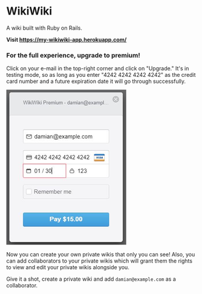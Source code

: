 # WikiWiki

A wiki built with Ruby on Rails.

**Visit https://my-wikiwiki-app.herokuapp.com/**

### For the full experience, upgrade to premium!

Click on your e-mail in the top-right corner and click on "Upgrade." It's in testing
mode, so as long as you enter "4242 4242 4242 4242" as the credit card number and a
future expiration date it will go through successfully.

![Stripe](app/assets/images/stripe.jpg)

Now you can create your own private wikis that only you can see! Also, you can add
collaborators to your private wikis which will grant them the rights to view and edit
your private wikis alongside you.

Give it a shot, create a private wiki and add `damian@example.com` as a collaborator.
